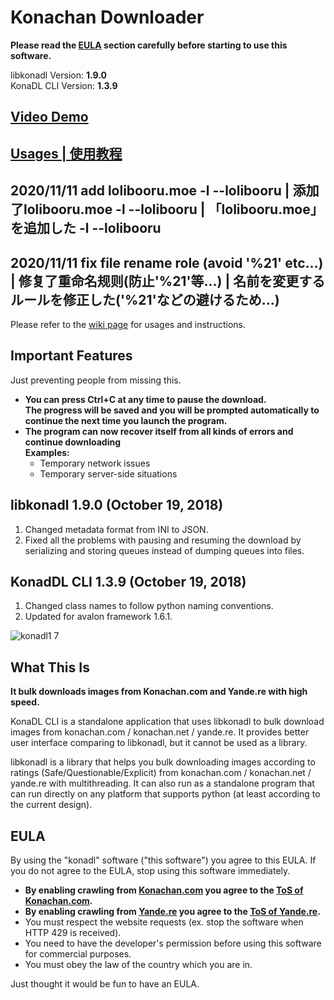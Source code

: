 # Konachan Downloader

**Please read the [EULA](https://github.com/K4YT3X/konadl#eula) section carefully before starting to use this software.**

libkonadl Version: **1.9.0**  
KonaDL CLI Version: **1.3.9**

## **[Video Demo](https://youtu.be/a2_tC_uugP4)**

## **[Usages | 使用教程](https://github.com/K4YT3X/konadl/wiki)**

## 2020/11/11 add lolibooru.moe  -l  --lolibooru  |  添加了lolibooru.moe  -l  --lolibooru  |  「lolibooru.moe」を追加した  -l  --lolibooru

## 2020/11/11 fix file rename role (avoid '%21' etc...)  |  修复了重命名规则(防止'%21'等...)  |  名前を変更するルールを修正した('%21'などの避けるため...)

Please refer to the [wiki page](https://github.com/K4YT3X/konadl/wiki) for usages and instructions.

## Important Features

Just preventing people from missing this.

- **You can press Ctrl+C at any time to pause the download.**  
**The progress will be saved and you will be prompted automatically to continue the next time you launch the program.**
- **The program can now recover itself from all kinds of errors and continue downloading**  
**Examples:**
   - Temporary network issues
   - Temporary server-side situations

## libkonadl 1.9.0 (October 19, 2018)

1. Changed metadata format from INI to JSON.
1. Fixed all the problems with pausing and resuming the download by serializing and storing queues instead of dumping queues into files.

## KonadDL CLI 1.3.9 (October 19, 2018)

1. Changed class names to follow python naming conventions.
1. Updated for avalon framework 1.6.1.

![konadl1 7](https://user-images.githubusercontent.com/21986859/39401587-a75ab99e-4b16-11e8-8282-7b7c10853751.png)

## What This Is

**It bulk downloads images from Konachan.com and Yande.re with high speed.**

KonaDL CLI is a standalone application that uses libkonadl to bulk download images from konachan.com / konachan.net / yande.re. It provides better user interface comparing to libkonadl, but it cannot be used as a library.

libkonadl is a library that helps you bulk downloading images according to ratings (Safe/Questionable/Explicit) from konachan.com / konachan.net / yande.re with multithreading. It can also run as a standalone program that can run directly on any platform that supports python (at least according to the current design).

## EULA
By using the "konadl" software ("this software") you agree to this EULA. If you do not agree to the EULA, stop using this software immediately.

- **By enabling crawling from [Konachan.com](Konachan.com) you agree to the [ToS of Konachan.com](https://konachan.com/static/terms_of_service).**  
- **By enabling crawling from [Yande.re](Yande.re) you agree to the [ToS of Yande.re](https://yande.re/static/terms_of_service).**
- You must respect the website requests (ex. stop the software when HTTP 429 is received).
- You need to have the developer's permission before using this software for commercial purposes.
- You must obey the law of the country which you are in.

Just thought it would be fun to have an EULA.
